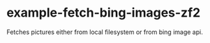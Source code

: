 # example-fetch-bing-images-zf2
Fetches pictures either from local filesystem or from bing image api.
